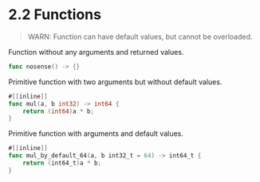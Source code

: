 # 2.2 Functions

> WARN: Function can have default values, but cannot be overloaded.

Function without any arguments and returned values.
```go
func nosense() -> {}
```

Primitive function with two arguments but without default values.
```go
#[[inline]]
func mul(a, b int32) -> int64 {
    return (int64)a * b;
}
```

Primitive function with arguments and default values.
```go
#[[inline]]
func mul_by_default_64(a, b int32_t = 64) -> int64_t {
    return (int64_t)a * b;
}
```